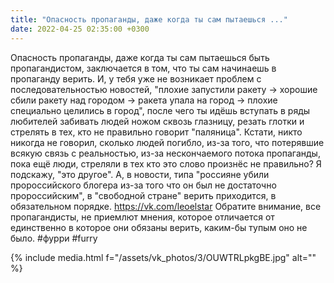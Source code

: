 ```yaml
---
title: "Опасность пропаганды, даже когда ты сам пытаешься ..."
date: 2022-04-25 02:35:00 +0300
---
```


Опасность пропаганды, даже когда ты сам пытаешься быть пропагандистом, заключается в том, что ты сам начинаешь в пропаганду верить. И, у тебя уже не возникает проблем с последовательностью новостей, "плохие запустили ракету -> хорошие сбили ракету над городом -> ракета упала на город -> плохие специально целились в город", после чего ты идёшь вступать в ряды любителей забивать людей ножом сквозь глазницу, резать глотки и стрелять в тех, кто не правильно говорит "паляница". Кстати, никто никогда не говорил, сколько людей погибло, из-за того, что потерявшие всякую связь с реальностью, из-за нескончаемого потока пропаганды, пока ещё люди, стреляли в тех кто это слово произнёс не правильно? Я подскажу, "это другое". А, в новости, типа "россияне убили пророссийского блогера из-за того что он был не достаточно пророссийским", в "свободной стране" верить приходится, в обязательном порядке.
https://vk.com/leoelstar
Обратите внимание, все пропагандисты, не приемлют мнения, которое отличается от единственно в которое они обязаны верить, каким-бы тупым оно не было.
#фурри #furry

{% include media.html f="/assets/vk_photos/3/OUWTRLpkgBE.jpg" alt="" %}
